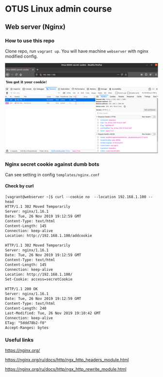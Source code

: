 
# OTUS Linux admin course

## Web server (Nginx)

### How to use this repo

Clone repo, run `vagrant up`. You will have machine `webserver` with nginx modified config.

![Net](./cookie.png?raw=true "Principal scheme")

### Nginx secret cookie against dumb bots

Can see setting in config `templates/nginx.conf`

#### Check by curl

```
[vagrant@webserver ~]$ curl --cookie no  --location 192.168.1.100 --head
HTTP/1.1 302 Moved Temporarily
Server: nginx/1.16.1
Date: Tue, 26 Nov 2019 19:12:59 GMT
Content-Type: text/html
Content-Length: 145
Connection: keep-alive
Location: http://192.168.1.100/addcookie

HTTP/1.1 302 Moved Temporarily
Server: nginx/1.16.1
Date: Tue, 26 Nov 2019 19:12:59 GMT
Content-Type: text/html
Content-Length: 145
Connection: keep-alive
Location: http://192.168.1.100/
Set-Cookie: access=secretCookie

HTTP/1.1 200 OK
Server: nginx/1.16.1
Date: Tue, 26 Nov 2019 19:12:59 GMT
Content-Type: text/html
Content-Length: 240
Last-Modified: Tue, 26 Nov 2019 19:10:42 GMT
Connection: keep-alive
ETag: "5ddd78b2-f0"
Accept-Ranges: bytes
```

### Useful links

https://nginx.org/

https://nginx.org/ru/docs/http/ngx_http_headers_module.html

https://nginx.org/ru/docs/http/ngx_http_rewrite_module.html